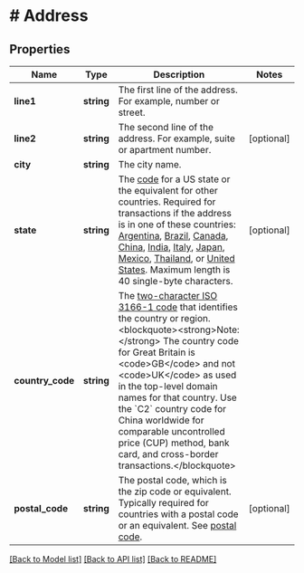 # # Address

## Properties

Name | Type | Description | Notes
------------ | ------------- | ------------- | -------------
**line1** | **string** | The first line of the address. For example, number or street. |
**line2** | **string** | The second line of the address. For example, suite or apartment number. | [optional]
**city** | **string** | The city name. |
**state** | **string** | The [code](/docs/api/reference/state-codes/) for a US state or the equivalent for other countries. Required for transactions if the address is in one of these countries: [Argentina](/docs/api/reference/state-codes/#argentina), [Brazil](/docs/api/reference/state-codes/#brazil), [Canada](/docs/api/reference/state-codes/#canada), [China](/docs/api/reference/state-codes/#china), [India](/docs/api/reference/state-codes/#india), [Italy](/docs/api/reference/state-codes/#italy), [Japan](/docs/api/reference/state-codes/#japan), [Mexico](/docs/api/reference/state-codes/#mexico), [Thailand](/docs/api/reference/state-codes/#thailand), or [United States](/docs/api/reference/state-codes/#usa). Maximum length is 40 single-byte characters. | [optional]
**country_code** | **string** | The [two-character ISO 3166-1 code](/docs/integration/direct/rest/country-codes/) that identifies the country or region.&lt;blockquote&gt;&lt;strong&gt;Note:&lt;/strong&gt; The country code for Great Britain is &lt;code&gt;GB&lt;/code&gt; and not &lt;code&gt;UK&lt;/code&gt; as used in the top-level domain names for that country. Use the &#x60;C2&#x60; country code for China worldwide for comparable uncontrolled price (CUP) method, bank card, and cross-border transactions.&lt;/blockquote&gt; |
**postal_code** | **string** | The postal code, which is the zip code or equivalent. Typically required for countries with a postal code or an equivalent. See [postal code](https://en.wikipedia.org/wiki/Postal_code). | [optional]

[[Back to Model list]](../../README.md#models) [[Back to API list]](../../README.md#endpoints) [[Back to README]](../../README.md)
